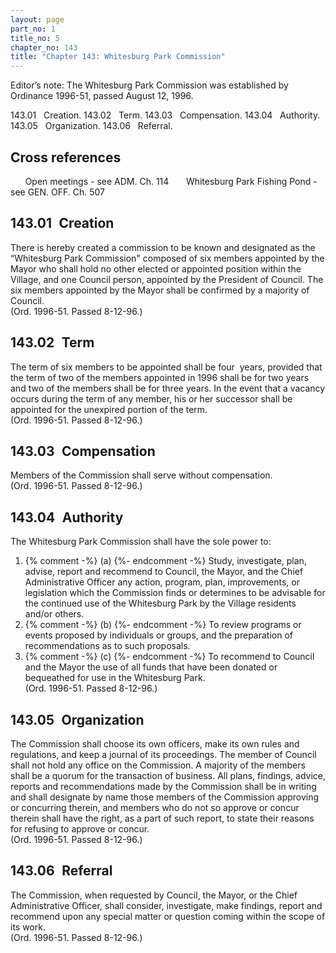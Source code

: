 ```yaml
---
layout: page
part_no: 1
title_no: 5
chapter_no: 143
title: "Chapter 143: Whitesburg Park Commission"
---
```


Editor’s note: The Whitesburg Park Commission was established by Ordinance
1996-51, passed August 12, 1996.

143.01   Creation.
143.02   Term.
143.03   Compensation.
143.04   Authority.
143.05   Organization.
143.06   Referral.

## Cross references

      Open meetings - see ADM. Ch.
114
      Whitesburg Park Fishing Pond - see GEN. OFF. Ch.
507

## 143.01   Creation

There is hereby created a commission to be known and designated as the
“Whitesburg Park Commission" composed of six members appointed by the Mayor who
shall hold no other elected or appointed position within the Village, and one
Council person, appointed by the President of Council. The six members
appointed by the Mayor shall be confirmed by a majority of Council.  
(Ord. 1996-51. Passed 8-12-96.)

## 143.02   Term

The term of six members to be appointed shall be four  years, provided that
the term of two of the members appointed in 1996 shall be for two years and two
of the members shall be for three years. In the event that a vacancy occurs
during the term of any member, his or her successor shall be appointed for the
unexpired portion of the term.  
(Ord. 1996-51. Passed 8-12-96.)

## 143.03   Compensation

Members of the Commission shall serve without compensation.  
(Ord. 1996-51. Passed 8-12-96.)

## 143.04   Authority

The Whitesburg Park Commission shall have the sole power to:

<p class="Markdown-list--a-1-A"></p>

1. {% comment -%} (a) {%- endcomment -%} Study, investigate, plan, advise, report and recommend to Council,
the Mayor, and the Chief Administrative Officer any action, program, plan,
improvements, or legislation which the Commission finds or determines to be
advisable for the continued use of the Whitesburg Park by the Village residents
and/or others.
2. {% comment -%} (b) {%- endcomment -%} To review programs or events proposed by individuals or groups, and
the preparation of recommendations as to such proposals.
3. {% comment -%} (c) {%- endcomment -%} To recommend to Council and the Mayor the use of all funds that have
been donated or bequeathed for use in the Whitesburg Park.  
(Ord. 1996-51. Passed 8-12-96.)

## 143.05   Organization

The Commission shall choose its own officers, make its own rules and
regulations, and keep a journal of its proceedings. The member of Council shall
not hold any office on the Commission. A majority of the members shall be a
quorum for the transaction of business. All plans, findings, advice, reports
and recommendations made by the Commission shall be in writing and shall
designate by name those members of the Commission approving or concurring
therein, and members who do not so approve or concur therein shall have the
right, as a part of such report, to state their reasons for refusing to approve
or concur.  
(Ord. 1996-51. Passed 8-12-96.)

## 143.06   Referral

The Commission, when requested by Council, the Mayor, or the Chief
Administrative Officer, shall consider, investigate, make findings, report and
recommend upon any special matter or question coming within the scope of its
work.  
(Ord. 1996-51. Passed 8-12-96.)
